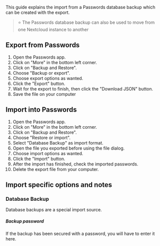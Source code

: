 This guide explains the import from a Passwords database backup which can be created with the export.

> :star: The Passwords database backup can also be used to move from one Nextcloud instance to another

## Export from Passwords
1. Open the Passwords app.
2. Click on "More" in the bottom left corner.
3. Click on "Backup and Restore".
4. Choose "Backup or export".
5. Choose export options as wanted.
6. Click the "Export" button.
7. Wait for the export to finish, then click the "Download JSON" button.
8. Save the file on your computer

## Import into Passwords
1. Open the Passwords app.
2. Click on "More" in the bottom left corner.
3. Click on "Backup and Restore".
4. Choose "Restore or import".
5. Select "Database Backup" as import format.
6. Open the file you exported before using the file dialog.
7. Choose import options as wanted.
8. Click the "Import" button.
9. After the import has finished, check the imported passwords.
10. Delete the export file from your computer.


## Import specific options and notes
### Database Backup
Database backups are a special import source.

##### Backup password
If the backup has been secured with a password, you will have to enter it here.